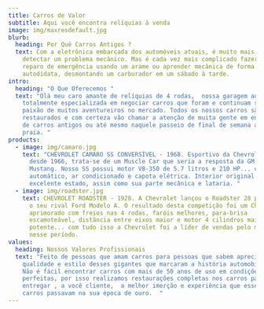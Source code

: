 ```yaml
---
title: Carros de Valor
subtitle: Aqui você encontra relíquias à venda
image: img/maxresdefault.jpg
blurb:
  heading: Por Quê Carros Antigos ?
  text: Com a eletrônica embarcada dos automóveis atuais, é muito mais fácil
    detectar um problema mecânico. Mas é cada vez mais complicado fazer um
    reparo de emergência usando um arame ou aprender mecânica de forma
    autodidata, desmontando um carburador em um sábado à tarde.
intro:
  heading: "O Que Oferecemos "
  text: "Olá meu caro amante de relíquias de 4 rodas,  nossa garagem automotiva é
    totalmente especializada em negociar carros que foram e continuam sendo a
    paixão de muitos aventureiros no mercado. Todos os nossos carros são
    restaurados e com certeza vão chamar a atenção de muita gente em encontros
    de carros antigos ou até mesmo naquele passeio de final de semana até a
    praia. "
products:
  - image: img/camaro.jpg
    text: "CHEVROLET CAMARO SS CONVERSÍVEL - 1968. Esportivo da Chevrolet, produzido
      desde 1966, trata-se de um Muscle Car que seria a resposta da GM ao Ford
      Mustang. Nosso SS possui motor V8-350 de 5.7 litros e 210 HP... câmbio
      automático, ar condicionado e capota elétrica. Interior original e em
      excelente estado, assim como sua parte mecânica e lataria. "
  - image: img/roadster.jpg
    text: CHEVROLET ROADSTER - 1928. A Chevrolet lançou o Roadster 28 para combater
      o seu rival Ford Modelo A. O resultado desta competição foi um Chevrolet
      aprimorado com freios nas 4 rodas, faróis melhores, para-brisa
      escamoteável, distância entre eixos maior e motor 4 cilindros mais
      potente... com tudo isso a Chevrolet foi a líder de vendas pelo menos
      nesse período.
values:
  heading: Nossos Valores Profissionais
  text: "Feito de pessoas que amam carros para pessoas que sabem apreciar a
    qualidade e estilo desses gigantes que marcaram a história automobilística.
    Não é fácil encontrar carros com mais de 50 anos de uso em condições
    perfeitas, por isso realizamos restaurações completas nos carros para
    entregar , a você cliente,  a melhor imerção e experiência que esses belos
    carros passavam na sua época de ouro.  "
---
```

